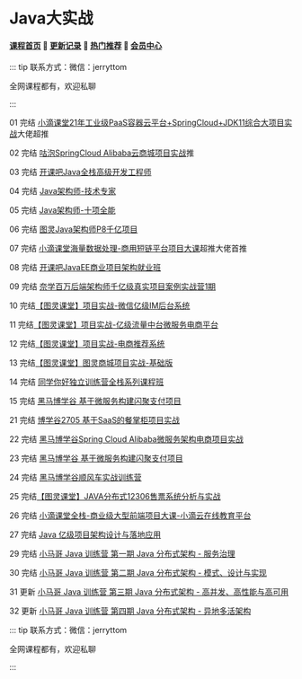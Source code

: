 # Java大实战

#### [**课程首页**](../../README.md) 💖 [**更新记录**](./gxjl-2024.md) 💖 [**热门推荐**](./rmtj.md) 💖 [**会员中心**](./vip.md)

::: tip
联系方式：微信：jerryttom

全网课程都有，欢迎私聊

 

:::

01 完结 [小滴课堂21年工业级PaaS容器云平台+SpringCloud+JDK11综合大项目实战](https://xdclass.net/#/coursedetail?video_id=62)大佬超推

02 完结 [咕泡SpringCloud Alibaba云商城项目实战](https://ke.gupaoedu.cn/course/detail/1015)推

03 完结 [开课吧Java全栈高级开发工程师](https://www.kaikeba.com/course/vip/579)

04 完结 [Java架构师-技术专家](https://class.imooc.com/javaarchitect#Anchor)

05 完结 [Java架构师-十项全能](https://class.imooc.com/sale/javaalmighty)

06 完结 [图灵Java架构师P8千亿项目](https://ke.qq.com/course/231516#term_id=103589235)

07 完结 [小滴课堂海量数据处理-商用短链平台项目大课](https://xdclass.net/#/coursedetail?video_id=71)超推大佬首推

08 完结 [开课吧JavaEE商业项目架构就业班](https://www.kaikeba.com/course/vip/297)

09 完结 [奈学百万后端架构师千亿级真实项目案例实战营1期](https://e.naixuejiaoyu.com/detail/term_6199f566e5e17_2APHdJ/25)

10 完结[【图灵课堂】项目实战-微信亿级IM后台系统](https://vip.tulingxueyuan.cn/detail/p_6183c805e4b0c005c98e7dd0/6)

11 完结[【图灵课堂】项目实战-亿级流量中台微服务电商平台](https://vip.tulingxueyuan.cn/detail/p_6183c776e4b0bab3cb79952a/6)

12 完结[【图灵课堂】项目实战-电商推荐系统](https://vip.tulingxueyuan.cn/detail/p_6183c7b2e4b07ededa9b9021/6)

13 完结[【图灵课堂】图灵商城项目实战-基础版](https://vip.tulingxueyuan.cn/detail/p_6183c7b2e4b07ededa9b9021/6)

14 完结 [同学你好独立训练营全栈系列课程班](https://ke.qq.com/course/5295656)

15 完结 [黑马博学谷 基于微服务构建闪聚支付项目](https://www.boxuegu.com/promote/detail-2249.html)

21 完结 [博学谷2705 基于SaaS的餐掌柜项目实战](https://www.boxuegu.com/course/detail-2705.html)

22 完结 [黑马博学谷Spring Cloud Alibaba微服务架构电商项目实战](https://www.boxuegu.com/promote/detail-2870.html)

23 完结 [黑马博学谷 基于微服务构建闪聚支付项目](https://www.boxuegu.com/promote/detail-2249.html)

24 完结 [黑马博学谷顺风车实战训练营](https://www.boxuegu.com/promote/outline-4334.html)

25 完结[【图灵课堂】JAVA分布式12306售票系统分析与实战](https://vip.tulingxueyuan.cn/detail/p_62bc34dce4b00a4f371fef40/6)

26 完结 [小滴课堂全栈-商业级大型前端项目大课-小滴云在线教育平台](https://xdclass.net/videoDetailsPage?id=84)

27 完结 [Java 亿级项目架构设计与落地应用](https://class.imooc.com/sale/project)

29 完结 [小马哥 Java 训练营 第一期 Java 分布式架构 - 服务治理](https://mztp.yuque.com/docs/share/3b9d972e-8620-4209-83d6-d9186123f4ee)

30 完结 [小马哥 Java 训练营 第二期 Java 分布式架构 - 模式、设计与实现](https://apprnzlvz344455.h5.xiaoeknow.com/v1/goods/goods_detail/course_2JiKduWEsSYabs5nn21IcpIm2YQ)

31 更新 [小马哥 Java 训练营 第三期 Java 分布式架构 - 高并发、高性能与高可用](https://apprnzlvz344455.h5.xiaoeknow.com/v1/goods/goods_detail/course_2PrHAyb8pZi0IPTxrGyS9VDc3yA)

32 更新 [小马哥 Java 训练营 第四期 Java 分布式架构 - 异地多活架构](https://apprnzlvz344455.h5.xiaoeknow.com/v1/goods/goods_detail/course_2PuxTx4zA8b2q83VuAPYLPFqO5x)

::: tip
联系方式：微信：jerryttom

全网课程都有，欢迎私聊

 

:::